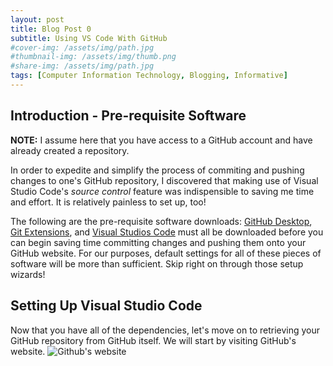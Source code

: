 ```yaml
---
layout: post
title: Blog Post 0
subtitle: Using VS Code With GitHub
#cover-img: /assets/img/path.jpg
#thumbnail-img: /assets/img/thumb.png
#share-img: /assets/img/path.jpg
tags: [Computer Information Technology, Blogging, Informative]
---
```


## Introduction - Pre-requisite Software

**NOTE:** I assume here that you have access to a GitHub account and have already created a repository.

In order to expedite and simplify the process of commiting and pushing changes to one's GitHub repository, I discovered that making use of Visual Studio Code's _source control_ feature was indispensible to saving me time and effort. It is relatively painless to set up, too! 

The following are the pre-requisite software downloads: [GitHub Desktop](https://desktop.github.com/), [Git Extensions](https://git-scm.com/downloads), and [Visual Studios Code](https://code.visualstudio.com/download) must all be downloaded before you can begin saving time committing changes and pushing them onto your GitHub website. For our purposes, default settings for all of these pieces of software will be more than sufficient. Skip right on through those setup wizards!

## Setting Up Visual Studio Code

Now that you have all of the dependencies, let's move on to retrieving your GitHub repository from GitHub itself. We will start by visiting GitHub's website. ![Github's website](https://imgur.com/Bh6u7qV)



